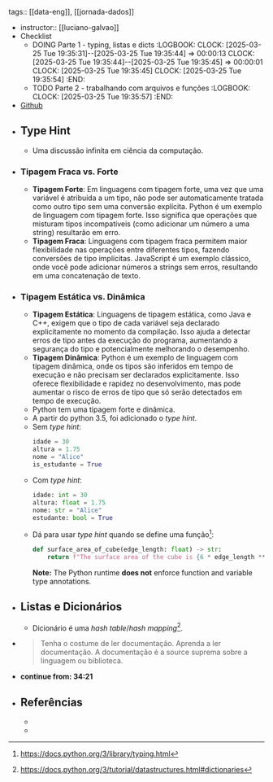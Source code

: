 tags:: [[data-eng]], [[jornada-dados]]

- instructor:: [[luciano-galvao]]
- Checklist
	- DOING Parte 1 - typing, listas e dicts
	  :LOGBOOK:
	  CLOCK: [2025-03-25 Tue 19:35:31]--[2025-03-25 Tue 19:35:44] =>  00:00:13
	  CLOCK: [2025-03-25 Tue 19:35:44]--[2025-03-25 Tue 19:35:45] =>  00:00:01
	  CLOCK: [2025-03-25 Tue 19:35:45]
	  CLOCK: [2025-03-25 Tue 19:35:54]
	  :END:
	- TODO Parte 2 - trabalhando com arquivos e funções
	  :LOGBOOK:
	  CLOCK: [2025-03-25 Tue 19:35:57]
	  :END:
- [Github](https://github.com/lvgalvao/data-engineering-roadmap/tree/main/Bootcamp%20-%20Python%20para%20dados/aula04)
- ## Type Hint
	- Uma discussão infinita em ciência da computação.
- ### Tipagem Fraca vs. Forte
	- **Tipagem Forte**: Em linguagens com tipagem forte, uma vez que uma variável é atribuída a um tipo, não pode ser automaticamente tratada como outro tipo sem uma conversão explícita. Python é um exemplo de linguagem com tipagem forte. Isso significa que operações que misturam tipos incompatíveis (como adicionar um número a uma string) resultarão em erro.
	- **Tipagem Fraca**: Linguagens com tipagem fraca permitem maior flexibilidade nas operações entre diferentes tipos, fazendo conversões de tipo implícitas. JavaScript é um exemplo clássico, onde você pode adicionar números a strings sem erros, resultando em uma concatenação de texto.
- ### Tipagem Estática vs. Dinâmica
	- **Tipagem Estática**: Linguagens de tipagem estática, como Java e C++, exigem que o tipo de cada variável seja declarado explicitamente no momento da compilação. Isso ajuda a detectar erros de tipo antes da execução do programa, aumentando a segurança do tipo e potencialmente melhorando o desempenho.
	- **Tipagem Dinâmica**: Python é um exemplo de linguagem com tipagem dinâmica, onde os tipos são inferidos em tempo de execução e não precisam ser declarados explicitamente. Isso oferece flexibilidade e rapidez no desenvolvimento, mas pode aumentar o risco de erros de tipo que só serão detectados em tempo de execução.
	- Python tem uma tipagem forte e dinâmica.
	- A partir do python 3.5, foi adicionado o *type hint*.
	- Sem *type hint*:
	  ```python
	  idade = 30
	  altura = 1.75
	  nome = "Alice"
	  is_estudante = True
	  ```
	- Com *type hint*:
	  ```python
	  idade: int = 30
	  altura: float = 1.75
	  nome: str = "Alice"
	  estudante: bool = True
	  ```
	- Dá para usar *type hint* quando se define uma função[^1]:
	  ```python
	  def surface_area_of_cube(edge_length: float) -> str:
	      return f"The surface area of the cube is {6 * edge_length ** 2}."
	  ```
	  **Note:** The Python runtime **does not** enforce function and variable type annotations.
- ## Listas e Dicionários
	- Dicionário é uma *hash table*/*hash mapping*[^2].
- > Tenha o costume de ler documentação. Aprenda a ler documentação. A documentação é a source suprema sobre a linguagem ou biblioteca.
- **continue from: 34:21**
- ## Referências
	- [^1]: https://docs.python.org/3/library/typing.html
	- [^2]: https://docs.python.org/3/tutorial/datastructures.html#dictionaries